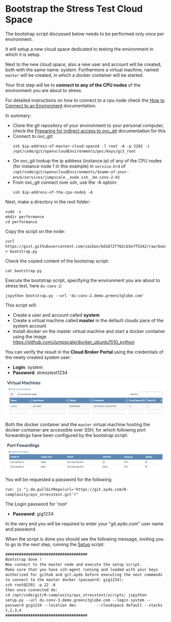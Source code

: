 # Bootstrap the Stress Test Cloud Space

The bootstrap script discussed below needs to be performed only once per environment.

It will setup a new cloud space dedicated to testing the environment in which it is setup.

Next to the new cloud space, also a new user and account will be created, both with the same name: system. Furthermore a virtual machine, named `master` will be created, in which a docker container will be started.  

Your first step will be to **connect to any of the CPU nodes** of the environment you are about to stress.

For detailed instructions on how to connect to a cpu node check the [How to Connect to an Environment](../../Sysadmin/connect.md) documentation.

In summary:
- Clone the git repository of your environment to your personal computer, check the [Preparing for indirect access to ovc_git](../../Sysadmin/preparing_for_indirect_access.md) documentation for this
- Connect to ovc_git:
  ```
  ssh $ip-address-of-master-cloud-space$ -l root -A -p 2202 -i /opt/code/git/openvcloudEnvironments/poc/keys/git_root
  ```
- On ovc_git lookup the ip address (instance.ip) of any of the CPU nodes (for instance node 1 in this example) in `service.hrd` of `/opt/code/git/openvcloudEnvironments/$name-of-your-env$/services/jumpscale__node.ssh__be-conv-2-01`
- From ovc_git connect over ssh, use the -A option:
  ```
  ssh $ip-address-of-the-cpu-node$ -A
  ```

Next, make a directory in the root folder:
````
sudo -s
mkdir performance
cd performance
````

Copy the script on the node:
```
curl https://gist.githubusercontent.com/zaibon/bd1672f762cb3e7f5342/raw/boostrap.py > bootstrap.py
```

Check the copied content of the bootstrap script:
````
cat bootstrap.py
````

Execute the bootstrap script, specifying the environment you are about to stress test, here `du-conv-2`:
```
jspython bootstrap.py --url 'du-conv-2.demo.greenitglobe.com'
```

This script will:
- Create a user and account called **system**
- Create a virtual machine called **master** in the default clouds pace of the system account
- Install docker on the master virtual machine and start a docker container using the image https://github.com/Jumpscale/docker_ubuntu1510_python

You can verify the result in the **Cloud Broker Portal** using the credentials of the newly created system user:
 * **Login**: system  
 * **Password**: stresstest1234

![](master.png)

Both the docker container and the `master` virtual machine hosting the docker container are accessible over SSH, for which following port forwardings have been configured by the bootstrap script:

![](PortForwardings.png)

You will be requested a password for the following
```
run: js "j.do.pullGitRepo(url='https://git.aydo.com/0-complexity/ays_stresstest.git')"
```
The Login password for 'root'

* **Password**: gig1234

In the very end you will be required to enter your "git.aydo.com" user name and password.

When the script is done you should see the following message, inviting you to go to the next step, running the [Setup](setup.md) script:
```
####################################
Bootstrap done !
Now connect to the master node and execute the setup script.
Make sure that you have ssh-agent running and loaded with your keys authorized for github and git.aydo before executing the next commands
to connect to the master docker (password: gig1234):
ssh root@2201 -p 22 -A
then once connected do:
cd /opt/code/git/0-complexity/ays_stresstest/scripts; jspython setup.py --url du-conv-3.demo.greenitglobe.com --login system --password gig1234 --location dev         --cloudspace default --stacks 1,2,3,4
####################################
```
